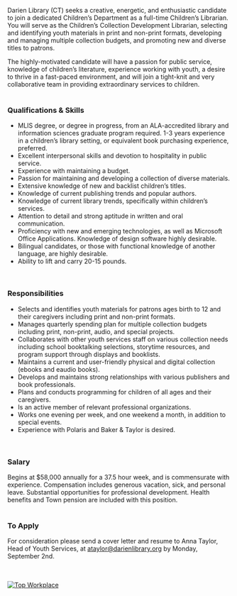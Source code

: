 Darien Library (CT) seeks a creative, energetic, and enthusiastic candidate to join a dedicated Children’s Department as a full-time Children’s Librarian. You will serve as the Children’s Collection Development Librarian, selecting and identifying youth materials in print and non-print formats, developing and managing multiple collection budgets, and promoting new and diverse titles to patrons.    

The highly-motivated candidate will have a passion for public service, knowledge of children’s literature, experience working with youth, a desire to thrive in a fast-paced environment, and will join a tight-knit and very collaborative team in providing extraordinary services to children.
<br />
<br />

### Qualifications & Skills

* MLIS degree, or degree in progress, from an ALA-accredited library and information sciences graduate program required. 1-3 years experience in a children’s library setting, or equivalent book purchasing experience, preferred. 
* Excellent interpersonal skills and devotion to hospitality in public service. 
* Experience with maintaining a budget.
* Passion for maintaining and developing a collection of diverse materials.
* Extensive knowledge of new and backlist children’s titles.
* Knowledge of current publishing trends and popular authors.
* Knowledge of current library trends, specifically within children’s services. 
* Attention to detail and strong aptitude in written and oral communication.
* Proficiency with new and emerging technologies, as well as Microsoft Office Applications. Knowledge of design software highly desirable. 
* Bilingual candidates, or those with functional knowledge of another language, are highly desirable. 
* Ability to lift and carry 20-15 pounds. 

<br />

### Responsibilities

* Selects and identifies youth materials for patrons ages birth to 12 and their caregivers including print and non-print formats. 
* Manages quarterly spending plan for multiple collection budgets including print, non-print, audio, and special projects. 
* Collaborates with other youth services staff on various collection needs including school booktalking selections, storytime resources, and program support through displays and booklists.
* Maintains a current and user-friendly physical and digital collection (ebooks and eaudio books). 
* Develops and maintains strong relationships with various publishers and book professionals.
* Plans and conducts programming for children of all ages and their caregivers.
* Is an active member of relevant professional organizations.  
* Works one evening per week, and one weekend a month, in addition to special events. 
* Experience with Polaris and Baker & Taylor is desired.

<br />

### Salary
Begins at $58,000 annually for a 37.5 hour week, and is commensurate with experience. Compensation includes generous vacation, sick, and personal leave. Substantial opportunities for professional development. Health benefits and Town pension are included with this position. 
<br />
<br />

### To Apply

For consideration please send a cover letter and resume to Anna Taylor, Head of Youth Services, at [ataylor@darienlibrary.org](mailto:ataylor@darienlibrary.org "Email Anna Tayor") by Monday, September 2nd.  
<br />
<br />

<div class="row margin-bottom-20">
<div class="col-md-3">
<a href="https://dar.to/2Re2Gd7"><img class="img-responsive" src="/uploads/logos/2018_top_places_to_work_award.jpg" alt="Top Workplace" /></a>
</div>
</div>